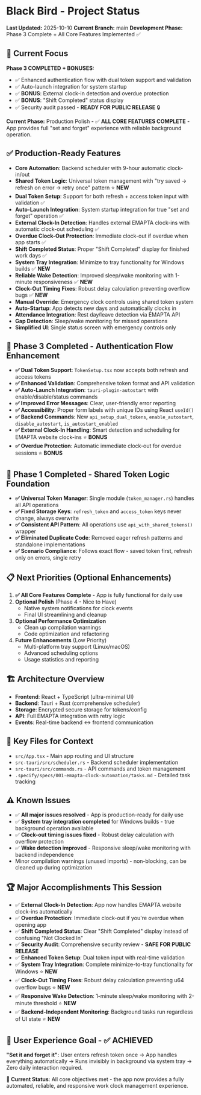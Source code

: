 # Black Bird - Project Status

**Last Updated:** 2025-10-10
**Current Branch:** main
**Development Phase:** Phase 3 Complete + All Core Features Implemented ✅

## 🎯 Current Focus
**Phase 3 COMPLETED + BONUSES:**
- ✅ Enhanced authentication flow with dual token support and validation
- ✅ Auto-launch integration for system startup
- ✅ **BONUS**: External clock-in detection and overdue protection
- ✅ **BONUS**: "Shift Completed" status display
- ✅ Security audit passed - **READY FOR PUBLIC RELEASE** 🔒

**Current Phase:** Production Polish - ✅ **ALL CORE FEATURES COMPLETE** - App provides full "set and forget" experience with reliable background operation.

## ✅ Production-Ready Features
- **Core Automation**: Backend scheduler with 9-hour automatic clock-in/out
- **Shared Token Logic**: Universal token management with "try saved → refresh on error → retry once" pattern ⭐ **NEW**
- **Dual Token Setup**: Support for both refresh + access token input with validation ✅
- **Auto-Launch Integration**: System startup integration for true "set and forget" operation ✅
- **External Clock-In Detection**: Handles external EMAPTA clock-ins with automatic clock-out scheduling ✅
- **Overdue Clock-Out Protection**: Immediate clock-out if overdue when app starts ✅
- **Shift Completed Status**: Proper "Shift Completed" display for finished work days ✅
- **System Tray Integration**: Minimize to tray functionality for Windows builds ✅ **NEW**
- **Reliable Wake Detection**: Improved sleep/wake monitoring with 1-minute responsiveness ✅ **NEW**
- **Clock-Out Timing Fixes**: Robust delay calculation preventing overflow bugs ✅ **NEW**
- **Manual Override**: Emergency clock controls using shared token system
- **Auto-Startup**: App detects new days and automatically clocks in
- **Attendance Integration**: Rest day/leave detection via EMAPTA API
- **Gap Detection**: Sleep/wake monitoring for missed operations
- **Simplified UI**: Single status screen with emergency controls only

## 🎉 Phase 3 Completed - Authentication Flow Enhancement
- **✅ Dual Token Support**: `TokenSetup.tsx` now accepts both refresh and access tokens
- **✅ Enhanced Validation**: Comprehensive token format and API validation
- **✅ Auto-Launch Integration**: `tauri-plugin-autostart` with enable/disable/status commands
- **✅ Improved Error Messages**: Clear, user-friendly error reporting
- **✅ Accessibility**: Proper form labels with unique IDs using React `useId()`
- **✅ Backend Commands**: New `api_setup_dual_tokens`, `enable_autostart`, `disable_autostart`, `is_autostart_enabled`
- **✅ External Clock-In Handling**: Smart detection and scheduling for EMAPTA website clock-ins ⭐ **BONUS**
- **✅ Overdue Protection**: Automatic immediate clock-out for overdue sessions ⭐ **BONUS**

## 🎉 Phase 1 Completed - Shared Token Logic Foundation
- **✅ Universal Token Manager**: Single module (`token_manager.rs`) handles all API operations
- **✅ Fixed Storage Keys**: `refresh_token` and `access_token` keys never change, always overwrite
- **✅ Consistent API Pattern**: All operations use `api_with_shared_tokens()` wrapper
- **✅ Eliminated Duplicate Code**: Removed eager refresh patterns and standalone implementations
- **✅ Scenario Compliance**: Follows exact flow - saved token first, refresh only on errors, single retry

## 📋 Next Priorities (Optional Enhancements)
1. **✅ All Core Features Complete** - App is fully functional for daily use
2. **Optional Polish** (Phase 4 - Nice to Have)
   - Native system notifications for clock events
   - Final UI streamlining and cleanup
3. **Optional Performance Optimization**
   - Clean up compilation warnings
   - Code optimization and refactoring
4. **Future Enhancements** (Low Priority)
   - Multi-platform tray support (Linux/macOS)
   - Advanced scheduling options
   - Usage statistics and reporting

## 🏗️ Architecture Overview
- **Frontend**: React + TypeScript (ultra-minimal UI)
- **Backend**: Tauri + Rust (comprehensive scheduler)
- **Storage**: Encrypted secure storage for tokens/config
- **API**: Full EMAPTA integration with retry logic
- **Events**: Real-time backend ↔ frontend communication

## 🔑 Key Files for Context
- `src/App.tsx` - Main app routing and UI structure
- `src-tauri/src/scheduler.rs` - Backend scheduler implementation
- `src-tauri/src/commands.rs` - API commands and token management
- `.specify/specs/001-emapta-clock-automation/tasks.md` - Detailed task tracking

## ⚠️ Known Issues
- ✅ **All major issues resolved** - App is production-ready for daily use
- ✅ **System tray integration completed** for Windows builds - true background operation available
- ✅ **Clock-out timing issues fixed** - Robust delay calculation with overflow protection
- ✅ **Wake detection improved** - Responsive sleep/wake monitoring with backend independence
- Minor compilation warnings (unused imports) - non-blocking, can be cleaned up during optimization

## 🏆 Major Accomplishments This Session
- ✅ **External Clock-In Detection**: App now handles EMAPTA website clock-ins automatically
- ✅ **Overdue Protection**: Immediate clock-out if you're overdue when opening app
- ✅ **Shift Completed Status**: Clear "Shift Completed" display instead of confusing "Not Clocked In"
- ✅ **Security Audit**: Comprehensive security review - **SAFE FOR PUBLIC RELEASE**
- ✅ **Enhanced Token Setup**: Dual token input with real-time validation
- ✅ **System Tray Integration**: Complete minimize-to-tray functionality for Windows ⭐ **NEW**
- ✅ **Clock-Out Timing Fixes**: Robust delay calculation preventing u64 overflow bugs ⭐ **NEW**
- ✅ **Responsive Wake Detection**: 1-minute sleep/wake monitoring with 2-minute threshold ⭐ **NEW**
- ✅ **Backend-Independent Monitoring**: Background tasks run regardless of UI state ⭐ **NEW**

## 🚀 User Experience Goal - ✅ **ACHIEVED**
**"Set it and forget it"**: User enters refresh token once → App handles everything automatically → Runs invisibly in background via system tray → Zero daily interaction required.

**🎯 Current Status**: All core objectives met - the app now provides a fully automated, reliable, and responsive work clock management experience.
